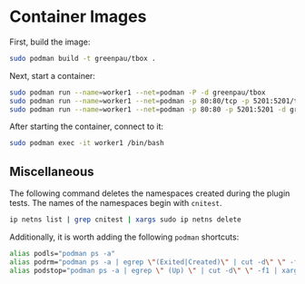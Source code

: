 # Container Images

First, build the image:

```bash
sudo podman build -t greenpau/tbox .
```

Next, start a container:

```bash
sudo podman run --name=worker1 --net=podman -P -d greenpau/tbox
sudo podman run --name=worker1 --net=podman -p 80:80/tcp -p 5201:5201/tcp -d greenpau/tbox
sudo podman run --name=worker1 --net=podman -p 80:80 -p 5201:5201 -d greenpau/tbox
```

After starting the container, connect to it:

```bash
sudo podman exec -it worker1 /bin/bash
```

## Miscellaneous

The following command deletes the namespaces created during
the plugin tests. The names of the namespaces begin with `cnitest`.

```bash
ip netns list | grep cnitest | xargs sudo ip netns delete
```

Additionally, it is worth adding the following `podman` shortcuts:

```bash
alias podls="podman ps -a"
alias podrm="podman ps -a | egrep \"(Exited|Created)\" | cut -d\" \" -f1 | xargs podman rm"
alias podstop="podman ps -a | egrep \" (Up) \" | cut -d\" \" -f1 | xargs podman stop"
```
